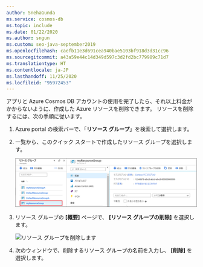 ```yaml
---
author: SnehaGunda
ms.service: cosmos-db
ms.topic: include
ms.date: 01/22/2020
ms.author: sngun
ms.custom: seo-java-september2019
ms.openlocfilehash: caefb11e3d691cea940bae5103bf918d3d31cc96
ms.sourcegitcommit: a43a59e44c14d349d597c3d2fd2bc779989c71d7
ms.translationtype: HT
ms.contentlocale: ja-JP
ms.lasthandoff: 11/25/2020
ms.locfileid: "95972453"
---
```

アプリと Azure Cosmos DB アカウントの使用を完了したら、それ以上料金がかからないように、作成した Azure リソースを削除できます。 リソースを削除するには、次の手順に従います。

1. Azure portal の検索バーで、「**リソース グループ**」を検索して選択します。

2. 一覧から、このクイック スタートで作成したリソース グループを選択します。  

   ![削除するリソース グループを選択する](./media/cosmos-db-delete-resource-group/delete-resources-select.png)

2. リソース グループの **[概要]** ページで、 **[リソース グループの削除]** を選択します。

   ![リソース グループを削除します](./media/cosmos-db-delete-resource-group/delete-resources.png)   

3. 次のウィンドウで、削除するリソース グループの名前を入力し、 **[削除]** を選択します。

